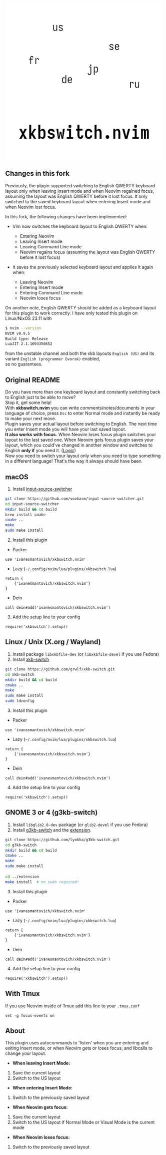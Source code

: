 <div align="center">
  <p>
    <img src="assets/logo.png" align="center" alt="Logo" />
  </p>
</div>

## Changes in this fork

Previously, the plugin supported switching to English QWERTY keyboard layout only when leaving Insert mode and when Neovim regained focus, assuming the layout was English QWERTY before it lost focus. It only switched to the saved keyboard layout when entering Insert mode and when Neovim lost focus.

In this fork, the following changes have been implemented:

- Vim now switches the keyboard layout to English QWERTY when:
  - Entering Neovim
  - Leaving Insert mode
  - Leaving Command Line mode
  - Neovim regains focus (assuming the layout was English QWERTY before it lost focus)
  
- It saves the previously selected keyboard layout and applies it again when:
  - Leaving Neovim
  - Entering Insert mode
  - Entering Command Line mode
  - Neovim loses focus

On another note, English QWERTY should be added as a keyboard layout for this plugin to work correctly. I have only tested this plugin on Linux/NixOS 23.11 with 
```bash
$ nvim --version
NVIM v0.9.5
Build type: Release
LuaJIT 2.1.1693350652
```
from the unstable channel and both the xkb layouts `English (US)` and its variant `English (programmer Dvorak)` enabled,  
so no guarantees.

## Original README

Do you have more than one keyboard layout and constantly switching back to English just to be able to move?\
Stop it, get some help!\
With **xkbswitch.nvim** you can write comments/notes/documents in your language of choice, press `Esc` to enter Normal mode and instantly be ready to make your next move.\
Plugin saves your actual layout before switching to English. The next time you enter Insert mode you will have your last saved layout.\
**It also works with focus.** When Neovim loses focus plugin switches your layout to the last saved one. When Neovim gets focus plugin saves your layout, which you could've changed in another window and switches to English **only if** you need it. ([Logic](#about))\
Now you need to switch your layout only when you need to type something in a different language! That's the way it always should have been.

## macOS
1. Install [input-source-switcher](https://github.com/vovkasm/input-source-switcher)
```bash
git clone https://github.com/vovkasm/input-source-switcher.git
cd input-source-switcher
mkdir build && cd build
brew install cmake
cmake ..
make
sudo make install
```
2. Install this plugin
* Packer
```
use 'ivanesmantovich/xkbswitch.nvim'
```
* Lazy (`~/.config/nvim/lua/plugins/xkbswitch.lua`)
```
return { 
    {'ivanesmantovich/xkbswitch.nvim'} 
}
```
* Dein
```
call dein#add('ivanesmantovich/xkbswitch.nvim')
```
3. Add the setup line to your config
```
require('xkbswitch').setup()
```

## Linux / Unix (X.org / Wayland)
1. Install package `libxkbfile-dev` (or `libxkbfile-devel` if you use Fedora)
2. Install [xkb-switch](https://github.com/grwlf/xkb-switch)
```bash
git clone https://github.com/grwlf/xkb-switch.git
cd xkb-switch
mkdir build && cd build
cmake ..
make
sudo make install
sudo ldconfig
```
3. Install this plugin
* Packer
```
use 'ivanesmantovich/xkbswitch.nvim'
```
* Lazy (`~/.config/nvim/lua/plugins/xkbswitch.lua`)
```
return { 
    {'ivanesmantovich/xkbswitch.nvim'} 
}
```
* Dein
```
call dein#add('ivanesmantovich/xkbswitch.nvim')
```
4. Add the setup line to your config
```
require('xkbswitch').setup()
```

## GNOME 3 or 4 (g3kb-switch)
1. Install `libglib2.0-dev` package (or `glib2-devel` if you use Fedora)
2. Install [g3kb-switch](https://github.com/lyokha/g3kb-switch) and the [extension](https://github.com/lyokha/g3kb-switch#gnome-41-and-newer).
```bash
git clone https://github.com/lyokha/g3kb-switch.git
cd g3kb-switch
mkdir build && cd build
cmake ..
make
sudo make install

cd ../extension
make install  # no sudo required!
```
3. Install this plugin
* Packer
```
use 'ivanesmantovich/xkbswitch.nvim'
```
* Lazy (`~/.config/nvim/lua/plugins/xkbswitch.lua`)
```
return { 
    {'ivanesmantovich/xkbswitch.nvim'} 
}
```
* Dein
```
call dein#add('ivanesmantovich/xkbswitch.nvim')
```
4. Add the setup line to your config
```
require('xkbswitch').setup()
```

## With Tmux
If you use Neovim inside of Tmux add this line to your `.tmux.conf`
```
set -g focus-events on
```

## About
This plugin uses autocommands to 'listen' when you are entering and exiting Insert mode, or when Neovim gets or loses focus, and libcalls to change your layout.

* **When leaving Insert Mode:**
1) Save the current layout
2) Switch to the US layout

* **When entering Insert Mode:**
1. Switch to the previously saved layout

* **When Neovim gets focus:**
1. Save the current layout
2. Switch to the US layout if Normal Mode or Visual Mode is the current mode

* **When Neovim loses focus:**
1. Switch to the previously saved layout
